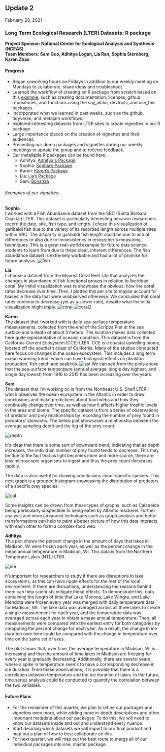 ## Update 2
February 28, 2021

### Long Term Ecological Research (LTER) Datasets: R package
**Project Sponsor: National Center for Ecological Analysis and Synthesis (NCEAS)** \
**Team Members: Sam Guo, Adhitya Logan, Lia Ran, Sophia Sternberg, Karen Zhao**


#### Progress
- Began coworking hours on Fridays in addition to our weekly meeting on Mondays to collaborate, share ideas and troubleshoot.
- Learned the workflow of creating an R package from scratch based on this [example](https://github.com/isteves/r-pkg-intro ), such as creating documentation, licenses, github repositories, and functions using the say_aloha, devtools, and use_this packages.
- Incorporated what we learned in past weeks, such as the github, tidyverse, and metajam workflows.
- explored interesting datasets from LTER sites to create vignettes in our R package 
- Large importance placed on the creation of vignettes and their audiences.
- Presenting our demo packages and vignettes during our weekly meetings to update the group and to receive feedback. 
- Our installable R packages can be found here:
    - Adhitya: [Adhitya's Package](https://github.com/adhil0/alohaal)
    - Sophia: [Sophia’s Package](https://github.com/sophiasternberg/fcess)
    - Karen: [Karen’s Package](https://github.com/karenezhao/alohakez)
    - Lia: [Lia’s Package](https://github.com/liaaaaran/mcrcoral)
    - Sam: [Bonanza](https://github.com/TokyoExpress/bonanza)


###### Examples of our vignettes:

**Sophia** \
I worked with a Fish Abundance dataset from the SBC (Santa Barbara Coastal) LTER. This dataset is particularly interesting because researchers record the date, site, fish type, and length. I chose this visualization of garibaldi fish due to the variety of its recorded length across multiple sites within SBC. The disparity in garibaldi fish length could be due to actual differences or also due to inconsistency in researcher's measuring techniques. This is a great real-world example for future data science students to learn from due to these clear, inherent differences. The fish abundance dataset is extremely workable and had a lot of promise for future analysis.
![fish](images/update2sophia3.png) 

**Lia** \
I choose a dataset from the Moorea Coral Reef site that analyzes the changes in abundance of fish functional groups in relation to live/dead coral. My initial visualization was to showcase the obvious: how live coral rates decrease over time. Then, I plotted this per site to maybe account for biases in the data that were unobserved otherwise. We concluded that coral rates continue to decrease (yet as a slower rate), despite what the initial visualization might imply. 
![coral](images/update2lia1.png)
![coral2](images/update2lia2.png)

**Karen** \
The dataset that I worked with is daily sea-surface temperature measurements, collected from the end of the Scripps Pier at the sea surface and a depth of about 5 meters. The location makes data collected here quite representative of oceanic condition. This dataset is from the California Current Ecosystem (CCE) LTER. CCE is a coastal upwelling biome, located off the southern coast of California. Many of the studies conducted here focus on changes in the ocean ecosystem. This includes a long term ocean warming trend, which can have biological effects on plankton production, fish catch and seabirds. 
![sst](images/update2karen.png)
We can see from the plots above that the sea-surface temperature (annual average, single day highest, and single day lowest) from 1916 to 2015 has been increasing over the years. 

**Sam** \
The dataset that I'm working on is from the Northeast U.S. Shelf LTER, which observes the ocean ecosystem in the Atlantic in order to draw conclusions and make predictions about food webs and how they continually change over time, as well as how it affects higher trophic levels in the area and biome. The specific dataset is from a series of observations of predator and prey relationships by recording the number of prey found in predators' stomachs. The below plot showcases a relationship between the average sampling depth and the log of the prey count:

![depth](images/nc1.PNG)

It's clear that there is some sort of downward trend, indicating that as depth increases, the individual number of prey found tends to decrease. This may be due to the fact that as light becomes more and more scarce, there are less microscopic organisms to ingest and thus the prey count decreases rapidly.

The data is also useful for drawing conclusions about specific species. This next graph is a grouped histogram showcasing the distribution of predators of a specific prey species:

![cal](images/nc2.PNG)

Some insights can be drawn from these types of graphs, such as Calanoida being particularly suspectible to being eaten by Atlantic mackerel. Further analysis and more advanced techniques such as graph analysis and better transformations can help to paint a better picture of how this data interacts with each other to form a complex food web.


**Adhitya** \
This plot shows the percent change in the amount of days that lakes in Madison, WI were frozen each year, as well as the percent change in the mean annual temperature in Madison, WI. This data is from the Northern Temperate Lakes (NTL) LTER. 


![ice](images/update2adhitya.png)


It’s important for researchers to study if there are disruptions to lake ecosystems, as this can have ripple effects for the rest of the local environment. If there are disruptions, understanding the reasons behind them can help scientists mitigate these effects. To demonstrate this, data containing the length of time that Lake Monona, Lake Wingra, and Lake Mendota were frozen every year was merged with daily temperature data for Madison, WI. The lake data was averaged across all three lakes to create a single measurement for each year, and the temperature data was averaged across each year to obtain a mean annual temperature. Then, all measurements were compared with the earliest entry for both categories by computing the percent change for each year. As a result, the change in ice duration over time could be compared with the change in temperature over time on the same set of axes. 

The plot shows that, over time, the average temperature in Madison, WI is increasing and that the amount of time lakes in Madison are freezing for every year is gradually decreasing. Additionally, there are several years where a spike in temperature seems to have a corresponding decrease in ice duration. From these observations, it is possible that there is a correlation between temperature and the ice duration of lakes. In the future, time series analysis could be conducted to quantify the correlation between the two variables.

#### Future Plans
- For the remainder of this quarter, we plan to refine our packages and vignettes even more, while adding more in-depth descriptions and other important metadata about our packages. To do this, we will need to know our datasets inside and out and understand every nuance. 
- Start deciding which datasets we will import to our final product and map out a plan of how to best collaborate on this. 
- For next quarter, we will map out the best route to merge all of our individual packages into one, master package.

